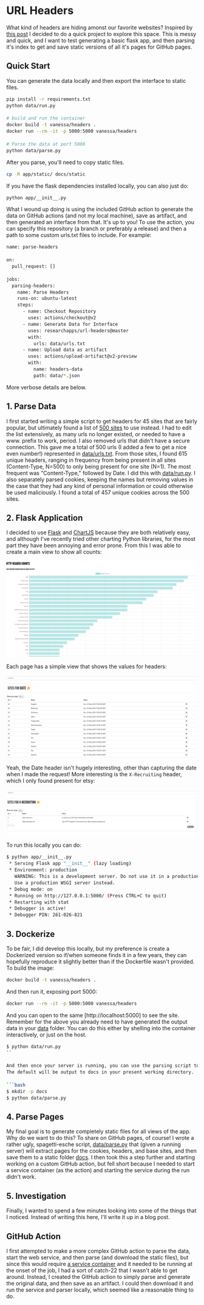 # URL Headers

What kind of headers are hiding amonst our favorite websites? Inspired by
[this post](https://frenxi.com/http-headers-you-dont-expect/) I decided to
do a quick project to explore this space. This is messy and quick, and I want
to test generating a basic flask app, and then parsing it's index
to get and save static versions of all it's pages for GitHub pages.

## Quick Start

You can generate the data locally and then export the interface to static files.

```bash
pip install -r requirements.txt
python data/run.py

# build and run the container
docker build -t vanessa/headers .
docker run --rm -it -p 5000:5000 vanessa/headers

# Parse the data at port 5000
python data/parse.py
```

After you parse, you'll need to copy static files.

```bash
cp -R app/static/ docs/static
```

If you have the flask dependencies installed locally, you can also just do:

```bash
python app/__init__.py
```

What I wound up doing is using the included GitHub action to generate the data
on GitHub actions (and not my local machine), save as artifact, and then generated
an interface from that. It's up to you! To use the action, you can specify
this repository (a branch or preferably a release) and then
a path to some custom urls.txt files to include. For example:

```bash
name: parse-headers

on:
  pull_request: []

jobs:
  parsing-headers:
    name: Parse Headers
    runs-on: ubuntu-latest
    steps:
      - name: Checkout Repository
        uses: actions/checkout@v2
      - name: Generate Data for Interface
        uses: researchapps/url-headers@master
        with:
          urls: data/urls.txt
      - name: Upload data as artifact
        uses: actions/upload-artifact@v2-preview
        with:
          name: headers-data
          path: data/*.json
```

More verbose details are below.

## 1. Parse Data

I first started writing a simple script to get headers for 45 sites that are fairly popular,
but ultimately found a list of [500 sites](https://moz.com/top500) to use instead.
I had to edit the list extensively, as many urls no longer existed, or needed to have
a www. prefix to work, period. I also removed urls that didn't have a secure connection.
This gave me a total of 500 urls (I added a few to get a nice even number!)
represented in [data/urls.txt](data/urls.txt). From those sites, I found 615 unique headers, 
ranging in frequency from being present in all sites (Content-Type, N=500) to only being
present for one site (N=1). The most frequent was "Content-Type," followed by Date.
 I did this with [data/run.py](data/run.py). I also separately parsed cookies, keeping the names
but removing values in the case that they had any kind of personal information or could
otherwise be used maliciously. I found a total of 457 unique cookies across the 500 sites.

## 2. Flask Application

I decided to use [Flask](https://flask.palletsprojects.com/en/1.1.x/) and 
[ChartJS](https://www.chartjs.org/) because they are both relatively
easy, and although I've recently tried other charting Python libraries,
for the most part they have been annoying and error prone. From this I was able
to create a main view to show all counts:

![img/counts.png](img/counts.png)

Each page has a simple view that shows the values for headers:

![img/page.png](img/page.png)

Yeah, the Date header isn't hugely interesting, other than capturing the date
when I made the request! More interesting is the `X-Recruiting` header, which
I only found present for etsy:

![img/recruiting.png](img/recruiting.png)

To run this locally you can do:

```bash
$ python app/__init__.py 
 * Serving Flask app "__init__" (lazy loading)
 * Environment: production
   WARNING: This is a development server. Do not use it in a production deployment.
   Use a production WSGI server instead.
 * Debug mode: on
 * Running on http://127.0.0.1:5000/ (Press CTRL+C to quit)
 * Restarting with stat
 * Debugger is active!
 * Debugger PIN: 261-026-821
```

## 3. Dockerize

To be fair, I did develop this locally, but my preference is create a Dockerized
version so if/when someone finds it in a few years, they can hopefully
reproduce it slightly better than if the Dockerfile wasn't provided. To
build the image:

```bash
docker build -t vanessa/headers .
```

And then run it, exposing port 5000:

```bash
docker run --rm -it -p 5000:5000 vanessa/headers
```

And you can open to the same [http://localhost:5000] to see the site.
Remember for the above you already need to have generated the output data in
your [data](data) folder. You can do this either by shelling into the container
interactively, or just on the host.

```bash
$ python data/run.py
``

And then once your server is running, you can use the parsing script to scrape it.
The default will be output to docs in your present working directory.

```bash
$ mkdir -p docs
$ python data/parse.py
```

## 4. Parse Pages

My final goal is to generate completely static files for all views of the app.
Why do we want to do this? To share on GitHub pages, of course! I wrote
a rather ugly, spagetti-esche script, [data/parse.py](data/parse.py)
that (given a running server) will extract pages for the cookies, headers,
and base sites, and then save them to a static folder [docs](docs).
I then took this a step further and starting working on a custom GitHub action, 
but fell short because I needed to start a service container (as the action)
and starting the service during the run didn't work.

## 5. Investigation

Finally, I wanted to spend a few minutes looking into some of the things that I
noticed. Instead of writing this here, I'll write it up in a blog post.

## GitHub Action

I first attempted to make a more complex GitHub action to parse the data,
start the web service, and then parse (and download the static files),
but since this would require [a service container](https://help.github.com/en/actions/reference/workflow-syntax-for-github-actions#jobsjob_idservices) and it needed to be running at the onset of 
the job, I had a sort of catch-22 that I wasn't able to get around. Instead,
I created the GitHub action to simply parse and generate the original
data, and then save as an artifact. I could then download it and run
the service and parser locally, which seemed like a reasonable thing to do.
